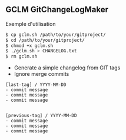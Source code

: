 GCLM GitChangeLogMaker
----------------------

Exemple d'utilisation

```sh
$ cp gclm.sh /path/to/your/gitproject/
$ cd /path/to/your/gitproject/
$ chmod +x gclm.sh
$ ./gclm.sh > CHANGELOG.txt
$ rm gclm.sh
```

* Generate a simple changelog from GIT tags
* Ignore merge commits

```
[last-tag] / YYYY-MM-DD
- commit message
- commit message
- commit message


[previous-tag] / YYYY-MM-DD
- commit message
- commit message
- commit message

```
